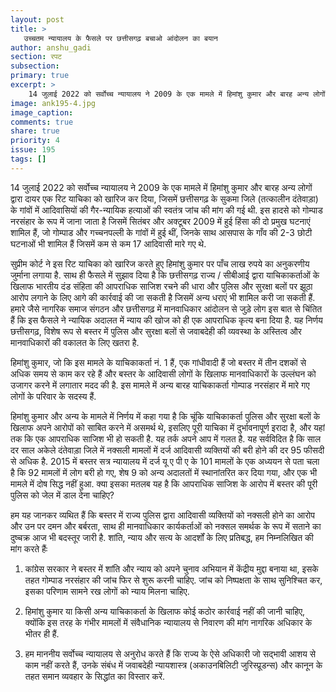 ```yaml
---
layout: post
title: >
   उच्चतम न्यायालय के फैसले पर छत्तीसगढ़ बचाओ आंदोलन का बयान
author: anshu_gadi
section: रपट
subsection:
primary: true
excerpt: >
    14 जुलाई 2022 को सर्वोच्च न्यायालय ने 2009 के एक मामले में हिमांशु कुमार और बारह अन्य लोगों द्वारा दायर एक रिट याचिका को खारिज कर दिया, जिसमें छत्तीसगढ़ के सुकमा जिले (तत्कालीन दंतेवाड़ा) के गांवों में आदिवासियों की गैर-न्यायिक हत्याओं की स्वतंत्र जांच की मांग की गई थी.
image: ank195-4.jpg
image_caption: 
comments: true
share: true
priority: 4
issue: 195
tags: []
---
```


14 जुलाई 2022 को सर्वोच्च न्यायालय ने 2009 के एक मामले में हिमांशु कुमार और बारह अन्य लोगों द्वारा दायर एक रिट याचिका को खारिज कर दिया, जिसमें छत्तीसगढ़ के सुकमा जिले (तत्कालीन दंतेवाड़ा) के गांवों में आदिवासियों की गैर-न्यायिक हत्याओं की स्वतंत्र जांच की मांग की गई थी. इस हादसे को गोम्पाड नरसंहार के रूप में जाना जाता है जिसमें सितंबर और अक्टूबर 2009 में हुई हिंसा की दो प्रमुख घटनाएं शामिल हैं, जो गोम्पाड और गच्चनपल्ली के गांवों में हुई थीं, जिनके साथ आसपास के गाँव की 2-3 छोटी घटनाओं भी शामिल हैं जिसमें कम से कम 17 आदिवासी मारे गए थे.

सुप्रीम कोर्ट ने इस रिट याचिका को खारिज करते हुए हिमांशु कुमार पर पाँच लाख रुपये का अनुकरणीय जुर्माना लगाया है. साथ ही फैसले में सुझाव दिया है कि छत्तीसगढ़ राज्य / सीबीआई द्वारा याचिकाकर्ताओं के खिलाफ भारतीय दंड संहिता की आपराधिक साजिश रचने की धारा और पुलिस और सुरक्षा बलों पर झूठा आरोप लगाने के लिए आगे की कार्रवाई की जा सकती है जिसमें अन्य धराएं भी शामिल करी जा सकती हैं. हमारे जैसे नागरिक समाज संगठन और छत्तीसगढ़ में मानवाधिकार आंदोलन से जुड़े लोग इस बात से चिंतित हैं कि इस फैसले ने न्यायिक अदालत में न्याय की खोज को ही एक आपराधिक कृत्य बना दिया है. यह निर्णय छत्तीसगढ़, विशेष रूप से बस्तर में पुलिस और सुरक्षा बलों से जवाबदेही की व्यवस्था के अस्तित्व और मानवाधिकारों की वकालत के लिए खतरा है.

हिमांशु कुमार, जो कि इस मामले के याचिकाकर्ता नं. 1 हैं, एक गांधीवादी हैं जो बस्तर में तीन दशकों से अधिक समय से काम कर रहे हैं और बस्तर के आदिवासी लोगों के खिलाफ मानवाधिकारों के उल्लंघन को उजागर करने में लगातार मदद की है. इस मामले में अन्य बारह याचिकाकर्ता गोम्पाड नरसंहार में मारे गए लोगों के परिवार के सदस्य हैं.

हिमांशु कुमार और अन्य के मामले में निर्णय में कहा गया है कि चूंकि याचिकाकर्ता पुलिस और सुरक्षा बलों के खिलाफ अपने आरोपों को साबित करने में असमर्थ थे, इसलिए पूरी याचिका में दुर्भावनापूर्ण इरादा है, और यहां तक कि एक आपराधिक साजिश भी हो सकती है. यह तर्क अपने आप में गलत है. यह सर्वविदित है कि साल दर साल अकेले दंतेवाड़ा जिले में नक्सली मामलों में दर्ज आदिवासी व्यक्तियों की बरी होने की दर 95 फीसदी से अधिक है. 2015 में बस्तर सत्र न्यायालय में दर्ज यू ए पी ए के 101 मामलों के एक अध्ययन से पता चला है कि 92 मामलों में लोग बरी हो गए, शेष 9 को अन्य अदालतों में स्थानांतरित कर दिया गया, और एक भी मामले में दोष सिद्ध नहीं हुआ. क्या इसका मतलब यह है कि आपराधिक साजिश के आरोप में बस्तर की पूरी पुलिस को जेल में डाल देना चाहिए?

हम यह जानकर व्यथित हैं कि बस्तर में राज्य पुलिस द्वारा आदिवासी व्यक्तियों को नक्सली होने का आरोप और उन पर दमन और बर्बरता, साथ ही मानवाधिकार कार्यकर्ताओं को नक्सल समर्थक के रूप में सताने का दुष्चक्र आज भी बदस्तूर जारी है. शांति, न्याय और सत्य के आदर्शों के लिए प्रतिबद्ध, हम निम्नलिखित की मांग करते हैंः

1. कांग्रेस सरकार ने बस्तर में शांति और न्याय को अपने चुनाव अभियान में केंद्रीय मुद्दा बनाया था, इसके तहत गोम्पाड नरसंहार की जांच फिर से शुरू करनी चाहिए. जांच को निष्पक्षता के साथ सुनिश्चित कर, इसका परिणाम सामने रख लोगों को न्याय मिलना चाहिए.

2. हिमांशु कुमार या किसी अन्य याचिकाकर्ता के खिलाफ कोई कठोर कार्रवाई नहीं की जानी चाहिए, क्योंकि इस तरह के गंभीर मामलों में संवैधानिक न्यायालय से निवारण की मांग नागरिक अधिकार के भीतर ही हैं.

3. हम माननीय सर्वोच्च न्यायालय से अनुरोध करते हैं कि राज्य के ऐसे अधिकारी जो सद्भावी आशय से काम नहीं करते हैं, उनके संबंध में जवाबदेही न्यायशास्त्र (अकाउनबिलिटी जुरिस्प्रूडन्स) और कानून के तहत समान व्यवहार के सिद्धांत का विस्तार करें.